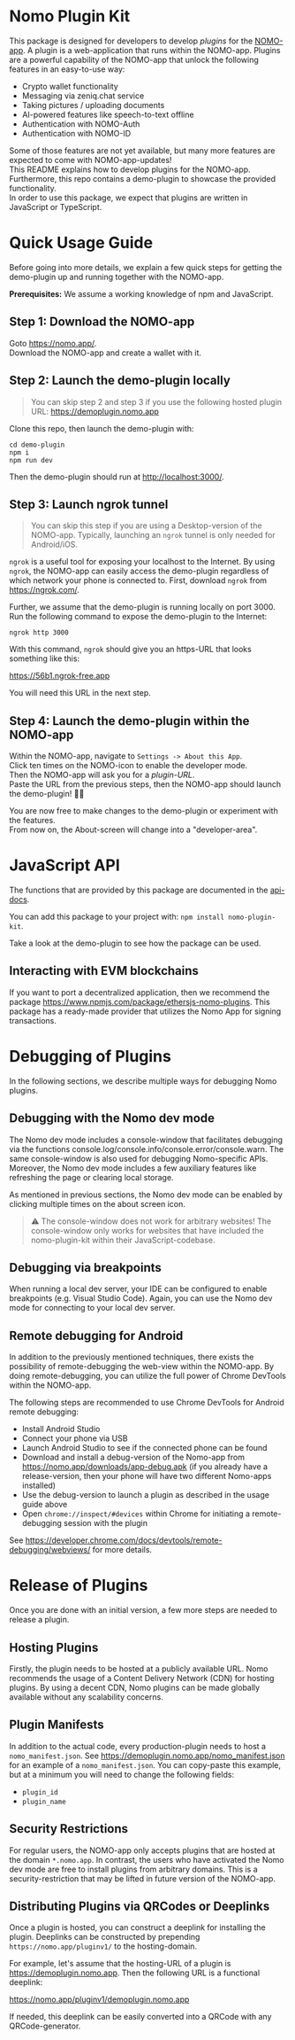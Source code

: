 # Nomo Plugin Kit

This package is designed for developers to develop _plugins_ for the [NOMO-app](https://nomo.app).
A plugin is a web-application that runs within the NOMO-app.
Plugins are a powerful capability of the NOMO-app that unlock the following features in an easy-to-use way:

- Crypto wallet functionality
- Messaging via zeniq.chat service
- Taking pictures / uploading documents
- AI-powered features like speech-to-text offline
- Authentication with NOMO-Auth
- Authentication with NOMO-ID

Some of those features are not yet available, but many more features are expected to come with NOMO-app-updates!  
This README explains how to develop plugins for the NOMO-app.  
Furthermore, this repo contains a demo-plugin to showcase the provided functionality.  
In order to use this package, we expect that plugins are written in JavaScript or TypeScript.

# Quick Usage Guide

Before going into more details, we explain a few quick steps for getting the demo-plugin up and running together with the NOMO-app.

**Prerequisites:** We assume a working knowledge of npm and JavaScript.

## Step 1: Download the NOMO-app

Goto <https://nomo.app/>.  
Download the NOMO-app and create a wallet with it.

## Step 2: Launch the demo-plugin locally

> You can skip step 2 and step 3 if you use the following hosted plugin URL: <https://demoplugin.nomo.app>

Clone this repo, then launch the demo-plugin with:

`cd demo-plugin`  
`npm i`  
`npm run dev`

Then the demo-plugin should run at <http://localhost:3000/>.

## Step 3: Launch ngrok tunnel

> You can skip this step if you are using a Desktop-version of the NOMO-app.
> Typically, launching an `ngrok` tunnel is only needed for Android/iOS.

`ngrok` is a useful tool for exposing your localhost to the Internet.
By using `ngrok`, the NOMO-app can easily access the demo-plugin regardless of which network your phone is connected to.
First, download `ngrok` from <https://ngrok.com/>.

Further, we assume that the demo-plugin is running locally on port 3000.
Run the following command to expose the demo-plugin to the Internet:

`ngrok http 3000`

With this command, `ngrok` should give you an https-URL that looks something like this:

<https://56b1.ngrok-free.app>

You will need this URL in the next step.

## Step 4: Launch the demo-plugin within the NOMO-app

Within the NOMO-app, navigate to `Settings -> About this App`.  
Click ten times on the NOMO-icon to enable the developer mode.  
Then the NOMO-app will ask you for a _plugin-URL_.  
Paste the URL from the previous steps, then the NOMO-app should launch the demo-plugin! 🚀🚀

You are now free to make changes to the demo-plugin or experiment with the features.  
From now on, the About-screen will change into a "developer-area".

# JavaScript API

The functions that are provided by this package are documented in the [api-docs](api-docs/modules.md).

You can add this package to your project with: `npm install nomo-plugin-kit`.

Take a look at the demo-plugin to see how the package can be used.

## Interacting with EVM blockchains

If you want to port a decentralized application, then we recommend the package https://www.npmjs.com/package/ethersjs-nomo-plugins.
This package has a ready-made provider that utilizes the Nomo App for signing transactions.

# Debugging of Plugins

In the following sections, we describe multiple ways for debugging Nomo plugins.

## Debugging with the Nomo dev mode

The Nomo dev mode includes a console-window that facilitates debugging via the functions console.log/console.info/console.error/console.warn.
The same console-window is also used for debugging Nomo-specific APIs.
Moreover, the Nomo dev mode includes a few auxiliary features like refreshing the page or clearing local storage.

As mentioned in previous sections, the Nomo dev mode can be enabled by clicking multiple times on the about screen icon.

> :warning: The console-window does not work for arbitrary websites! The console-window only works for websites that have included the nomo-plugin-kit within their JavaScript-codebase.

## Debugging via breakpoints

When running a local dev server, your IDE can be configured to enable breakpoints (e.g. Visual Studio Code).
Again, you can use the Nomo dev mode for connecting to your local dev server.

## Remote debugging for Android

In addition to the previously mentioned techniques, there exists the possibility of remote-debugging the web-view within the NOMO-app.
By doing remote-debugging, you can utilize the full power of Chrome DevTools within the NOMO-app.

The following steps are recommended to use Chrome DevTools for Android remote debugging:

- Install Android Studio
- Connect your phone via USB
- Launch Android Studio to see if the connected phone can be found
- Download and install a debug-version of the Nomo-app from <https://nomo.app/downloads/app-debug.apk> (if you already have a release-version, then your phone will have two different Nomo-apps installed)
- Use the debug-version to launch a plugin as described in the usage guide above
- Open `chrome://inspect/#devices` within Chrome for initiating a remote-debugging session with the plugin

See <https://developer.chrome.com/docs/devtools/remote-debugging/webviews/> for more details.

# Release of Plugins

Once you are done with an initial version, a few more steps are needed to release a plugin.

## Hosting Plugins

Firstly, the plugin needs to be hosted at a publicly available URL.
Nomo recommends the usage of a Content Delivery Network (CDN) for hosting plugins.
By using a decent CDN, Nomo plugins can be made globally available without any scalability concerns.

## Plugin Manifests

In addition to the actual code, every production-plugin needs to host a `nomo_manifest.json`.
See <https://demoplugin.nomo.app/nomo_manifest.json> for an example of a `nomo_manifest.json`.
You can copy-paste this example, but at a minimum you will need to change the following fields:

- `plugin_id`
- `plugin_name`

## Security Restrictions

For regular users, the NOMO-app only accepts plugins that are hosted at the domain `*.nomo.app`.
In contrast, the users who have activated the Nomo dev mode are free to install plugins from arbitrary domains.
This is a security-restriction that may be lifted in future version of the NOMO-app.

## Distributing Plugins via QRCodes or Deeplinks

Once a plugin is hosted, you can construct a deeplink for installing the plugin.
Deeplinks can be constructed by prepending `https://nomo.app/pluginv1/` to the hosting-domain.

For example, let's assume that the hosting-URL of a plugin is <https://demoplugin.nomo.app>.
Then the following URL is a functional deeplink:

<https://nomo.app/pluginv1/demoplugin.nomo.app>

If needed, this deeplink can be easily converted into a QRCode with any QRCode-generator.


